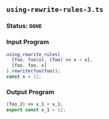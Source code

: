 ## `using-rewrite-rules-3.ts`

### Status: `DONE`

### Input Program

```typescript
using_rewrite_rules(
  [foo, foo(x), (foo) => x + x],
  [foo, foo, x]
).rewrite(foo(foo));
const x = 12;
```

### Output Program

```typescript
(foo_2) => x_1 + x_1;
export const x_1 = 12;
```

